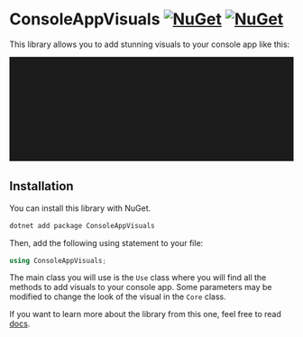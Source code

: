 # ConsoleAppVisuals [![NuGet](https://img.shields.io/nuget/v/ConsoleAppVisuals.svg?label=NuGet)](https://www.nuget.org/packages/ConsoleAppVisuals/) [![NuGet](https://img.shields.io/nuget/dt/ConsoleAppVisuals.svg)](https://www.nuget.org/packages/ConsoleAppVisuals/)

This library allows you to add stunning visuals to your console app like this:

![title](docs/images/demo_code.gif)

## Installation

You can install this library with NuGet.

```bash
dotnet add package ConsoleAppVisuals
```

Then, add the following using statement to your file:

```csharp
using ConsoleAppVisuals;
```

The main class you will use is the `Use` class where you will find all the methods to add visuals to your console app. Some parameters may be modified to change the look of the visual in the `Core` class.

If you want to learn more about the library from this one, feel free to read [docs](https://morgankryze.github.io/ConsoleAppVisuals/).
